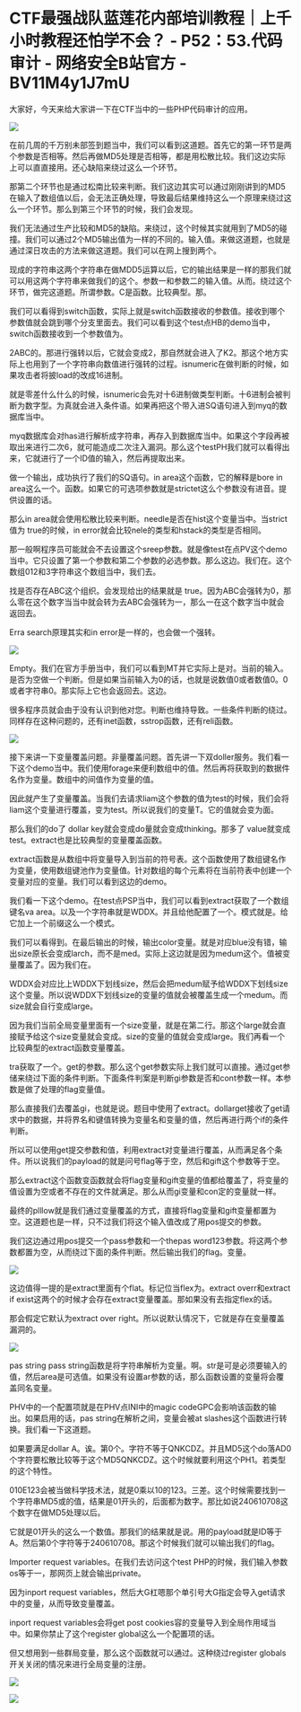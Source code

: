 # CTF最强战队蓝莲花内部培训教程｜上千小时教程还怕学不会？ - P52：53.代码审计 - 网络安全B站官方 - BV11M4y1J7mU

大家好，今天来给大家讲一下在CTF当中的一些PHP代码审计的应用。

![](img/8dd6580d2e2e106f3057b7e72f062649_1.png)

在前几周的千万别未部签到题当中，我们可以看到这道题。首先它的第一环节是两个参数是否相等。然后再做MD5处理是否相等，都是用松散比较。我们这边实际上可以直直接用。还心缺陷来绕过这么一个环节。

那第二个环节也是通过松南比较来判断。我们这边其实可以通过刚刚讲到的MD5在输入了数组值以后，会无法正确处理，导致最后结果维持这么一个原理来绕过这么一个环节。那么到第三个环节的时候，我们会发现。

我们无法通过生产比较和MD5的缺陷。来绕过，这个时候其实就用到了MD5的碰撞。我们可以通过2个MD5输出值为一样的不同的。输入值。来做这道题，也就是通过深日攻击的方法来做这道题。我们可以在网上搜到两个。

现成的字符串这两个字符串在做MDD5运算以后，它的输出结果是一样的那我们就可以用这两个字符串来做我们的这个。参数一和参数二的输入值。从而。绕过这个环节，做完这道题。所谓参数。C是函数。比较典型。那。

我们可以看得到switch函数，实际上就是switch函数接收的参数值。接收到哪个参数值就会跳到哪个分支里面去。我们可以看到这个test点HB的demo当中，switch函数接收到一个参数值为。

2ABC的。那进行强转以后，它就会变成2，那自然就会进入了K2。那这个地方实际上也用到了一个字符串向数值进行强转的过程。isnumeric在做判断的时候，如果攻击者将披load的改成16进制。

就是零差什么什么的时候，isnumeric会先对十6进制做类型判断。十6进制会被判断为数字型。为真就会进入条件语。如果再把这个带入进SQ语句进入到myq的数据库当中。

myq数据库会对has进行解析成字符串，再存入到数据库当中。如果这个字段再被取出来进行二次6，就可能造成二次注入漏洞。那么这个testPH我们就可以看得出来，它就进行了一个ID值的输入，然后再提取出来。

做一个输出，成功执行了我们的SQ语句。in area这个函数，它的解释是bore in area这么一个。函数。如果它的可选项参数就是strictet这么个参数没有进音。提供设置的话。

那么in area就会使用松散比较来判断。needle是否在hist这个变量当中。当strict值为 true的时候，in error就会比较nele的类型和hstack的类型是否相同。

那一般啊程序员可能就会不去设置这个sreep参数。就是像test在点PV这个demo当中。它只设置了第一个参数和第二个参数的必选参数。那么这边。我们在。这个数组012和3字符串这个数组当中，我们去。

找是否存在ABC这个组织。会发现给出的结果就是 true。因为ABC会强转为0，那么零在这个数字当当中就会转为去ABC会强转为一，那么一在这个数字当中就会返回去。

Erra search原理其实和in error是一样的，也会做一个强转。

![](img/8dd6580d2e2e106f3057b7e72f062649_3.png)

Empty。我们在官方手册当中，我们可以看到MT并它实际上是对。当前的输入。是否为空做一个判断。但是如果当前输入为0的话，也就是说数值0或者数值0。0或者字符串0。那实际上它也会返回去。这边。

很多程序员就会由于没有认识到他对您。判断也维持导致。一些条件判断的绕过。同样存在这种问题的，还有inet函数，sstrop函数，还有reli函数。



![](img/8dd6580d2e2e106f3057b7e72f062649_5.png)

接下来讲一下变量覆盖问题。非量覆盖问题。首先讲一下双doller服务。我们看一下这个demo当中。我们使用forage来便利数组中的值。然后再将获取到的数据件名作为变量。数组中的间值作为变量的值。

因此就产生了变量覆盖。当我们去请求liam这个参数的值为test的时候，我们会将liam这个变量进行覆盖，变为test。所以说我们的变量T。它的值就会变为面。

那么我们的do了 dollar key就会变成do量就会变成thinking。那多了 value就变成test。extract也是比较典型的变量覆盖函数。

extract函数是从数组中将变量导入到当前的符号表。这个函数使用了数组键名作为变量，使用数组键池作为变量值。针对数组的每个元素将在当前符表中创建一个变量对应的变量。我们可以看到这边的demo。

我们看一下这个demo。在test点PSP当中，我们可以看到extract获取了一个数组键名va area。以及一个字符串就是WDDX。并且给他配置了一个。模式就是。给它加上一个前缀这么一个模式。

我们可以看得到。在最后输出的时候，输出color变量。就是对应blue没有错，输出size原长会变成larch，而不是med。实际上这边就是因为medum这个。值被变量覆盖了。因为我们在。

WDDX会对应比上WDDX下划线size，然后会把medum赋予给WDDX下划线size这个变量。所以说WDDX下划线size的变量的值就会被覆盖生成一个medum。而size就会自行变成large。

因为我们当前全局变量里面有一个size变量，就是在第二行。那这个large就会直接赋予给这个size变量就会变成。size的变量的值就会变成large。我们再看一个比较典型的extract函数变量覆盖。

tra获取了一个。get的参数。那么这个get参数实际上我们就可以直接。通过get参储来绕过下面的条件判断。下面条件判案是判断gi参数是否和cont参数一样。本参数是做了处理的flag变量值。

那么直接我们去覆盖gi，也就是说。题目中使用了extract。dollarget接收了get请求中的数据，并将界名和键值转换为变量名和变量的值，然后再进行两个if的条件判断。

所以可以使用get提交参数和值，利用extract对变量进行覆盖，从而满足各个条件。所以说我们的payload的就是问号flag等于空，然后和gift这个参数等于空。

那么extract这个函数变函数就会将flag变量和gift变量的值都给覆盖了，将变量的值设置为空或者不存在的文件就满足。那么从而gi变量和con定的变量就一样。

最终的plllow就是我们通过变量覆盖的方式，直接将flag变量和gift变量都置为空。这道题也是一样，只不过我们将这个输入值改成了用pos提交的参数。

我们这边通过用pos提交一个pass参数和一个thepas word123参数。将这两个参数都置为空，从而绕过下面的条件判断。然后输出我们的flag。变量。



![](img/8dd6580d2e2e106f3057b7e72f062649_7.png)

这边值得一提的是extract里面有个flat。标记位当flex为。extract overr和extract if exist这两个的时候才会存在extract变量覆盖。那如果没有去指定flex的话。

那会假定它默认为extract over right。所以说默认情况下，它就是存在变量覆盖漏洞的。

![](img/8dd6580d2e2e106f3057b7e72f062649_9.png)

pas string pass string函数是将字符串解析为变量。啊。str是可是必须要输入的值，然后area是可选值。如果没有设置ar参数的话，那么函数设置的变量将会覆盖同名变量。

PHV中的一个配置项就是在PHV点INI中的magic codeGPC会影响该函数的输出。如果启用的话，pas string在解析之间，变量会被at slashes这个函数进行转换。我们看一下这道题。

如果要满足dollar A。诶。第0个。字符不等于QNKCDZ。并且MD5这个do落AD0个字符要松散比较等于这个MD5QNKCDZ。这个时候就要利用这个PH1。若类型的这个特性。

010E123会被当做科学技术法，就是0乘以10的123。三差。这个时候需要找到一个字符串MD5或的值，结果是01开头的，后面都为数字。那比如说240610708这个数字在做MD5处理以后。

它就是01开头的这么一个数值。那我们的结果就是说。用的payload就是ID等于A。然后第0个字符等于240610708。那这个时候我们就可以输出我们的flag。

Importer request variables。在我们去访问这个test PHP的时候，我们输入参数os等于一，那网页上就会输出private。

因为inport request variables，然后大G杠嗯那个单引号大G指定会导入get请求中的变量，从而导致变量覆盖。

inport request variables会将get post cookies容的变量导入到全局作用域当中。如果你禁止了这个register global这么一个配置项的话。

但又想用到一些群局变量，那么这个函数就可以通过。这种绕过register globals开关关闭的情况来进行全局变量的注册。



![](img/8dd6580d2e2e106f3057b7e72f062649_11.png)

![](img/8dd6580d2e2e106f3057b7e72f062649_12.png)
